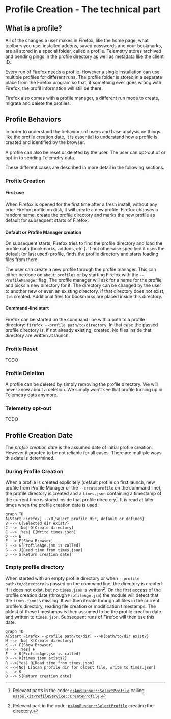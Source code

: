 # Profile Creation - The technical part

<!-- toc -->

## What is a profile?

All of the changes a user makes in Firefox, like the home page, what toolbars you use, installed addons, saved passwords and your bookmarks, are all stored in a special folder, called a profile.
Telemetry stores archived and pending pings in the profile directory as well as metadata like the client ID.

Every run of Firefox needs a profile. However a single installation can use multiple profiles for different runs.
The profile folder is stored in a separate place from the Firefox program so that, if something ever goes wrong with Firefox, the profil information will still be there.

Firefox also comes with a profile manager, a different run mode to create, migrate and delete the profiles.

## Profile Behaviors

In order to understand the behaviour of users and base analysis on things like the profile creation date,
it is essential to understand how a profile is created and identified by the browser.

A profile can also be reset or deleted by the user.
The user can opt-out of or opt-in to sending Telemetry data.

These different cases are described in more detail in the following sections.

### Profile Creation

#### First use

When Firefox is opened for the first time after a fresh install, without any prior Firefox profile on disk, it will create a new profile.
Firefox chooses a random name, create the profile directory and marks the new profile as default for subsequent starts of Firefox.

#### Default or Profile Manager creation

On subsequent starts, Firefox tries to find the profile directory and load the profile data (bookmarks, addons, etc.).
If not otherwise specified it uses the default (or last used) profile, finds the profile directory and starts loading files from there.

The user can create a new profile through the profile manager.
This can either be done on `about:profiles` or by starting Firefox with the `--ProfileManager` flag.
The profile manager will ask for a name for the profile and picks a new directory for it.
The directory can be changed by the user to another new or even an existing directory.
If that directory does not exist, it is created.
Additional files for bookmarks are placed inside this directory.

#### Command-line start

Firefox can be started on the command line with a path to a profile directory: `firefox --profile path/to/directory`.
In that case the passed profile directory is, if not already existing, created. No files inside that directory are written at launch.

### Profile Reset

TODO

### Profile Deletion

A profile can be deleted by simply removing the profile directory.
We will never know about a deletion. We simply won't see that profile turning up in Telemetry data anymore.

### Telemetry opt-out

TODO

## Profile Creation Date

The *profile creation date* is the assumed date of initial profile creation.
However it proofed to be not reliable for all cases.
There are multiple ways this date is determined.

### During Profile Creation

When a profile is created explicitely (default profile on first launch, new profile from Profile Manager or the `--createprofile` on the command line), the profile directory is created and a `times.json` containing a timestamp of the current time is stored inside that profile directory[^1].
It is read at later times when the profile creation date is used.

```mermaid
graph TD
A[Start Firefox] -->B[Select profile dir, default or defined]
B --> C{Selected dir exist?}
C --> |No| D[Create directory]
C --> |Yes| E[Write times.json]
D --> E
E --> F[Show Browser]
F --> G[ProfileAge.jsm is called]
G --> J[Read time from times.json]
J --> S[Return creation date]
```

[^1]: Relevant parts in the code: [`nsAppRunner::SelectProfile`](https://searchfox.org/mozilla-central/rev/292d295d6b084b43b70de26a42e68513bb7b36a3/toolkit/xre/nsAppRunner.cpp#2394-2395,2397-2398,2527-2533) calling [`nsToolkitProfileService::CreateProfile`](https://searchfox.org/mozilla-central/rev/196560b95f191b48ff7cba7c2ba9237bba6b5b6a/toolkit/profile/nsToolkitProfileService.cpp#789-793).


### Empty profile directory

When started with an empty profile directory or when `--profile path/to/directory` is passed on the command line,
the directory is created if it does not exist, but no `times.json` is written[^2].
On the first access of the profile creation date (through `ProfileAge.jsm`) the module will detect that the `times.json` is missing.
It will then iterate through all files in the current profile's directory, reading file creation or modification timestamps.
The oldest of these timestamps is then assumed to be the profile creation date and written to `times.json`.
Subsequent runs of Firefox will then use this date.

```mermaid
graph TD
A[Start Firefox --profile path/to/dir] -->H{path/to/dir exist?}
H --> |No| K[Create directory]
K --> F[Show Browser]
H --> |Yes| F
F --> O[ProfileAge.jsm is called]
O --> R{times.json exists?}
R -->|Yes| Q[Read time from times.json]
R -->|No| L[Scan profile dir for oldest file, write to times.json]
L --> S
Q --> S[Return creation date]
```

[^2]: Relevant part in the code: [`nsAppRunner::SelectProfile`](https://searchfox.org/mozilla-central/rev/292d295d6b084b43b70de26a42e68513bb7b36a3/toolkit/xre/nsAppRunner.cpp#2357-2363) creating the directory.

